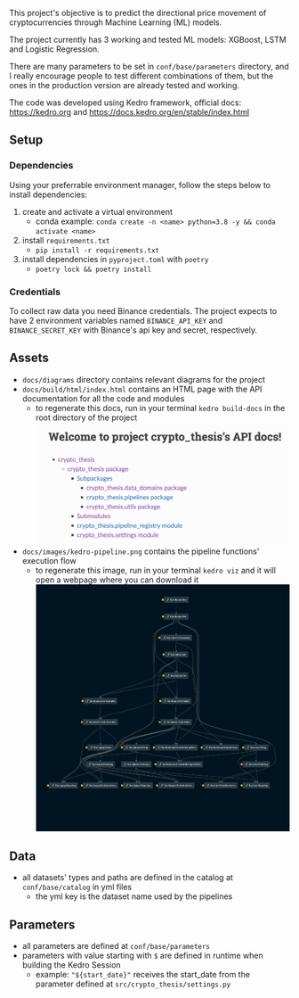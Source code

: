 This project's objective is to predict the directional price movement of cryptocurrencies through Machine Learning (ML) models.

The project currently has 3 working and tested ML models: XGBoost, LSTM and Logistic Regression.

There are many parameters to be set in `conf/base/parameters` directory, and I really encourage people to test different combinations of them, but the ones in the production version are already tested and working.

The code was developed using Kedro framework, official docs: https://kedro.org and https://docs.kedro.org/en/stable/index.html

## Setup
### Dependencies
Using your preferrable environment manager, follow the steps below to install dependencies:
1. create and activate a virtual environment
    - conda example: `conda create -n <name> python=3.8 -y && conda activate <name>`
2. install `requirements.txt`
    - `pip install -r requirements.txt`
3. install dependencies in `pyproject.toml` with `poetry`
    - `poetry lock && poetry install`

### Credentials
To collect raw data you need Binance credentials. The project expects to have 2 environment variables named `BINANCE_API_KEY` and `BINANCE_SECRET_KEY` with Binance's api key and secret, respectively.

## Assets
- `docs/diagrams` directory contains relevant diagrams for the project
- `docs/build/html/index.html` contains an HTML page with the API documentation for all the code and modules
    - to regenerate this docs, run in your terminal `kedro build-docs` in the root directory of the project
    ![API front page example](docs/images/html_api_example.png "API front page example")
- `docs/images/kedro-pipeline.png` contains the pipeline functions' execution flow
    - to regenerate this image, run in your terminal `kedro viz` and it will open a webpage where you can download it
    ![pipeline execution flow](docs/images/kedro-pipeline.png "pipeline execution flow")

## Data
- all datasets' types and paths are defined in the catalog at `conf/base/catalog` in yml files
    - the yml key is the dataset name used by the pipelines

## Parameters
- all parameters are defined at `conf/base/parameters`
- parameters with value starting with `$` are defined in runtime when building the Kedro Session
    - example: `"${start_date}"` receives the start_date from the parameter defined at `src/crypto_thesis/settings.py`
